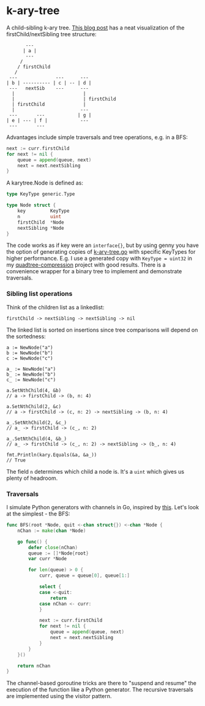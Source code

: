 # k-ary-tree

A child-sibling k-ary tree. [This blog post](https://blog.mozilla.org/nnethercote/2012/03/07/n-ary-trees-in-c/) has a neat visualization of the firstChild/nextSibling tree structure:

```
       ---
      | a |
       ---
     /
    / firstChild
   /
 ---              ---      ---
| b | ---------- | c | -- | d |
 ---   nextSib    ---      ---
  |                         |
  |                         | firstChild
  | firstChild              |
  |                        ---
 ---       ---            | g |
| e | --- | f |            ---
 ---       ---
```

Advantages include simple traversals and tree operations, e.g. in a BFS:

```go
next := curr.firstChild
for next != nil {
    queue = append(queue, next)
    next = next.nextSibling
}
``` 

A karytree.Node is defined as:

```go
type KeyType generic.Type

type Node struct {
	key         KeyType
    n           uint
	firstChild  *Node
	nextSibling *Node
}
```

The code works as if key were an `interface{}`, but by using genny you have the option of generating copies of [k-ary-tree.go](./k-ary-tree.go) with specific KeyTypes for higher performance. E.g. I use a generated copy with `KeyType = uint32` in my [quadtree-compression](https://github.com/sevagh/quadtree-compression) project with good results. There is a convenience wrapper for a binary tree to implement and demonstrate traversals.

### Sibling list operations

Think of the children list as a linkedlist:

```
firstChild -> nextSibling -> nextSibling -> nil
```

The linked list is sorted on insertions since tree comparisons will depend on the sortedness:

```
a := NewNode("a")
b := NewNode("b")
c := NewNode("c")

a_ := NewNode("a")
b_ := NewNode("b")
c_ := NewNode("c")

a.SetNthChild(4, &b)
// a -> firstChild -> (b, n: 4)

a.SetNthChild(2, &c)
// a -> firstChild -> (c, n: 2) -> nextSibling -> (b, n: 4)

a_.SetNthChild(2, &c_)
// a_ -> firstChild -> (c_, n: 2)

a_.SetNthChild(4, &b_)
// a_ -> firstChild -> (c_, n: 2) -> nextSibling -> (b_, n: 4)

fmt.Println(kary.Equals(&a, &a_))
// True
```

The field `n` determines which child a node is. It's a `uint` which gives us plenty of headroom.

### Traversals

I simulate Python generators with channels in Go, inspired by [this](https://blog.carlmjohnson.net/post/on-using-go-channels-like-python-generators/). Let's look at the simplest - the BFS:

```go
func BFS(root *Node, quit <-chan struct{}) <-chan *Node {
	nChan := make(chan *Node)

	go func() {
		defer close(nChan)
		queue := []*Node{root}
		var curr *Node

		for len(queue) > 0 {
			curr, queue = queue[0], queue[1:]

			select {
			case <-quit:
				return
			case nChan <- curr:
			}

			next := curr.firstChild
			for next != nil {
				queue = append(queue, next)
				next = next.nextSibling
			}
		}
	}()

	return nChan
}
```

The channel-based goroutine tricks are there to "suspend and resume" the execution of the function like a Python generator. The recursive traversals are implemented using the visitor pattern.

